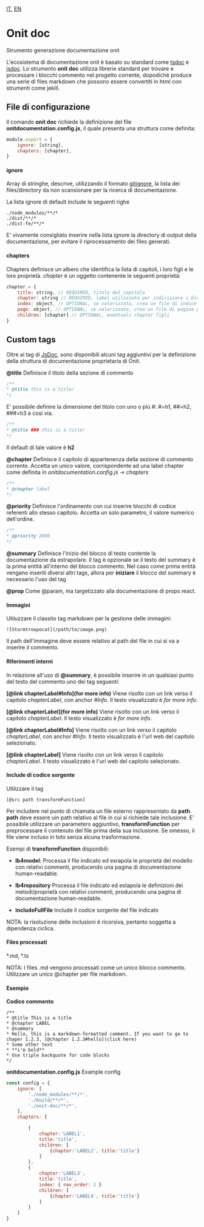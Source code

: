 [IT](./ONIT-DOC-IT.md), [EN](./ONIT-DOC.md)

# Onit doc

Strumento generazione documentazione onit

L'ecosistema di documentazione onit è basato su standard come [tsdoc](https://tsdoc.org/) e [jsdoc](https://jsdoc.app/).
Lo strumento **onit doc** utilizza librerie standard per trovare e processare i blocchi commento nel progetto corrente, dopodichè produce una serie di files markdown che possono essere convertiti in html con strumenti come jekill.


## File di configurazione

Il comando **onit doc** richiede la definizione del file **onitdocumentation.config.js**, il quale presenta una struttura come definita:

```js
module.export = {
    ignore: [string],
    chapters: [chapter],
}
```

#### ignore
Array di stringhe, descrive, utilizzando il formato [gitignore](https://git-scm.com/docs/gitignore), la lista dei files/directory da non scansionare per la ricerca di documentazione.

La lista ignore di default include le seguenti righe
```
./node_modules/**/*
./dist/**/*
./dist-fe/**/*
```

E' vivamente consigliato inserire nella lista ignore la directory di output della documentazione, per evitare il riprocessamento dei files generati.

#### chapters
Chapters definisce un albero che identifica la lista di capitoli, i loro figli e le loro proprietà. 
*chapter* è un oggetto contenente le seguenti proprietà:

```js
chapter = {
    title: string, // REQUIRED, titolo del capitolo
    chapter: string // REQUIRED, label utilizzata per indirizzare i blocchi dei commenti,
    index: object, // OPTIONAL, se valorizzato, crea un file di indice per la voce corrente. Le coppie chiave-valore di object verranno inserite nell'header jackill del file index generato senza subire alterazioni. Il file di index viene automaticamente generto se esistono dei fligli della voce corrente (in base a children)
    page: object, // OPTIONAL, se valorizzato, crea un file di pagina per la voce corrente. Le coppie chiave-valore di object verranno inserite nell'header jackill del file generato senza subire alterazioni. Il file page viene automaticamente generato se la scansione del progetto rileva dei frammenti di codice-commento per la rispettiva label 
    children: [chapter] // OPTIONAL, eventuali chapter figli
}
```

## Custom tags

Oltre ai tag di [JsDoc](https://jsdoc.app/), sono disponibili alcuni tag aggiuntivi per la definizione della struttura di documentazione proprietaria di Onit.


**@title**
Definisce il titolo della sezione di commento

```js
/**
* @title this is a title!
*/
```

E' possibile definire la dimensione del titolo con uno o più #: #=h1, ##=h2, ###=h3 e così via.
```js
/**
* @title ### this is a title!
*/
```
Il default di tale valore è **h2**

**@chapter** 
Definisce il capitolo di appartenenza della sezione di commento corrente. Accetta un unico valore, corrispondente ad una label chapter come definita in *onitdocumentation.config.js -> chapters*

```js
/**
* @chapter label
*/
```

**@priority**
Definisce l'ordinamento con cui inserire blocchi di codice referenti allo stesso capitolo. Accetta un solo parametro, il valore numerico dell'ordine.

```js
/**
* @priority 2000
*/
```

**@summary** 
Definisce l'inizio del blocco di testo contente la documentazione da estrapolare.
Il tag è opzionale se il testo del summary è la prima entità all'interno del blocco commento. Nel caso come prima entità vengano inseriti diversi altri tags, allora per **iniziare** il blocco del summary è necessario l'uso del tag

**@prop** 
Come @param, ma targetizzato alla documentazione di props react.

#### Immagini
Utiluzzare il classito tag markdown per la gestione delle immagini:

```
![Stormtroopocat](/path/to/image.png)
```

Il path dell'immagine deve essere relativo al path del file in cui si va a inserire il commento.

#### Riferimenti interni
In relazione all'uso di **@summary**, è possibile inserire in un qualsiasi punto del testo del commento uno dei tag seguenti:

**[@link chapterLabel#Info](for more info)**
Viene risolto con un link verso il capitolo *chapterLabel*, con anchor *#Info*. Il testo visualizzato è *for more info*.

**[@link chapterLabel](for more info)**
Viene risolto con un link verso il capitolo *chapterLabel*. Il testo visualizzato è *for more info*.

**[@link chapterLabel#Info]**
Viene risolto con un link verso il capitolo *chapterLabel*, con anchor *#Info*. Il testo visualizzato è l'url web del capitolo selezionato.

**[@link chapterLabel]**
Viene risolto con un link verso il capitolo *chapterLabel*. Il testo visualizzato è l'url web del capitolo selezionato.

#### Include di codice sorgente
Utilizzare il tag 
```
[@src path transformFunction]
```

Per includere nel punto di chiamata un file esterno rappresentato da **path**. 
**path** deve essere uin path relativo al file in cui si richiede tale inclusione. E' possibile utilizzare un parametero aggiuntivo, **transformFunction** per preprocessare il contenuto del file prima della sua inclusione. Se omesso, il file viene incluso in toto senza alcuna trasformazione.

Esempi di **transformFunction** disponibili:

- **lb4model**: 
    Processa il file indicato ed esrapola le proprietà del modello con relativi commenti, producendo una pagina di documentazione human-readable.

- **lb4repository**
    Processa il file indicato ed estapola le definizioni dei metodi/proprietà con relativi commenti, producendo una pagina di documentazione human-readable.

- **includeFullFile**
    Include il codice sorgente del file indicato

NOTA: la risoluzione delle inclusioni è ricorsiva, pertanto soggetta a dipendenza ciclica.
  
#### Files processati

*.md, *.ts

NOTA: I files .md vengono processati come un unico blocco commento. Utilizzare un unico @chapter per file markdown.

#### Esempio 

**Codice commento**
```
/**
* @title This is a title
* @chapter LABEL
* @summary 
* Hello, this is a markdown-formatted comment. If you want to go to chaper 1.2.3, [@chapter 1.2.3#hello](click here)
* Some other text
* **i'm bold**
* Use triple backquote for code blocks
*/
```

**onitdocumentation.config.js**
Example config

```js
const config = {
    ignore: [
        './node_modules/**/*',
        './build/**/*',
        './onit-doc/**/*',
    ],
    chapters: [

        {
            chapter:'LABEL1', 
            title:'title', 
            children: [
                {chapter:'LABEL2', title:'title'}
            ]
        },
        {
            chapter:'LABEL3', 
            title:'title', 
            index: { nav_order: 1 }
            children: [
                {chapter:'LABEL4', title:'title'}
            ]
        }
    ]
}

```


